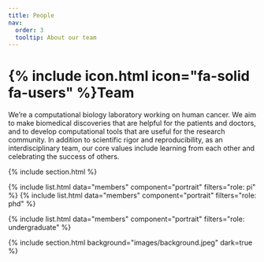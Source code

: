 ```yaml
---
title: People
nav:
  order: 3
  tooltip: About our team
---
```


# {% include icon.html icon="fa-solid fa-users" %}Team

We’re a computational biology laboratory working on human cancer. We aim to make biomedical discoveries that are helpful for the patients and doctors, and to develop computational tools that are useful for the research community. In addition to scientific rigor and reproducibility, as an interdisciplinary team, our core values include learning from each other and celebrating the success of others.

{% include section.html %}

{% include list.html data="members" component="portrait" filters="role: pi" %}
{% include list.html data="members" component="portrait" filters="role: phd" %}

{% include list.html data="members" component="portrait" filters="role: undergraduate" %}

{% include section.html background="images/background.jpeg" dark=true %}
